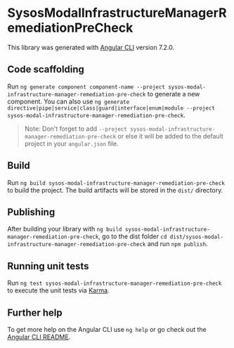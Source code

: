 # SysosModalInfrastructureManagerRemediationPreCheck

This library was generated with [Angular CLI](https://github.com/angular/angular-cli) version 7.2.0.

## Code scaffolding

Run `ng generate component component-name --project sysos-modal-infrastructure-manager-remediation-pre-check` to generate a new component. You can also use `ng generate directive|pipe|service|class|guard|interface|enum|module --project sysos-modal-infrastructure-manager-remediation-pre-check`.
> Note: Don't forget to add `--project sysos-modal-infrastructure-manager-remediation-pre-check` or else it will be added to the default project in your `angular.json` file. 

## Build

Run `ng build sysos-modal-infrastructure-manager-remediation-pre-check` to build the project. The build artifacts will be stored in the `dist/` directory.

## Publishing

After building your library with `ng build sysos-modal-infrastructure-manager-remediation-pre-check`, go to the dist folder `cd dist/sysos-modal-infrastructure-manager-remediation-pre-check` and run `npm publish`.

## Running unit tests

Run `ng test sysos-modal-infrastructure-manager-remediation-pre-check` to execute the unit tests via [Karma](https://karma-runner.github.io).

## Further help

To get more help on the Angular CLI use `ng help` or go check out the [Angular CLI README](https://github.com/angular/angular-cli/blob/master/README.md).
